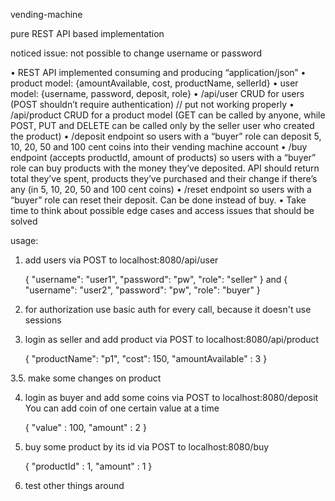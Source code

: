
vending-machine

pure REST API based implementation

noticed issue: not possible to change username or password

•	REST API implemented consuming and producing “application/json”
•	product model: {amountAvailable, cost, productName, sellerId}
•	user model: {username, password, deposit, role}
•	/api/user CRUD for users (POST shouldn’t require authentication) // put not working properly
•	/api/product CRUD for a product model (GET can be called by anyone, while POST, PUT and DELETE can be called only by the seller user who created the product)
•	/deposit endpoint so users with a “buyer” role can deposit 5, 10, 20, 50 and 100 cent coins into their vending machine account
•	/buy endpoint (accepts productId, amount of products) so users with a “buyer” role can buy products with the money they’ve deposited. API should return total they’ve spent, products they’ve purchased and their change if there’s any (in 5, 10, 20, 50 and 100 cent coins)
•	/reset endpoint so users with a “buyer” role can reset their deposit. Can be done instead of buy.
•	Take time to think about possible edge cases and access issues that should be solved

usage:
1. add users via POST to localhost:8080/api/user

    {
        "username": "user1",
        "password": "pw",
        "role": "seller"
    }
and
    {
        "username": "user2",
        "password": "pw",
        "role": "buyer"
    }

2. for authorization use basic auth for every call, because it doesn't use sessions

3. login as seller and add product via POST to localhost:8080/api/product

    {
        "productName": "p1",
        "cost": 150,
        "amountAvailable" : 3
    }

3.5. make some changes on product

4. login as buyer and add some coins via POST to localhost:8080/deposit
You can add coin of one certain value at a time

    {
        "value" : 100,
        "amount" : 2
    }

5. buy some product by its id via POST to localhost:8080/buy

    {
        "productId" : 1,
        "amount" : 1
    }

6. test other things around